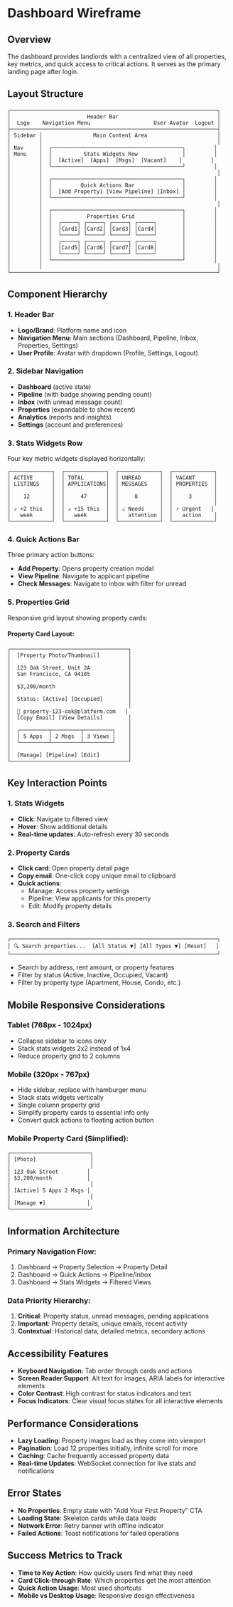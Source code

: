 # Dashboard Wireframe

## Overview
The dashboard provides landlords with a centralized view of all properties, key metrics, and quick access to critical actions. It serves as the primary landing page after login.

## Layout Structure

```
┌─────────────────────────────────────────────────────────────────┐
│                        Header Bar                               │
│  Logo    Navigation Menu                    User Avatar  Logout │
├─────────────────────────────────────────────────────────────────┤
│ Sidebar │                Main Content Area                      │
│         │                                                       │
│ Nav     │  ┌─────────────────────────────────────────┐         │
│ Menu    │  │          Stats Widgets Row              │         │
│         │  │  [Active]  [Apps]  [Msgs]  [Vacant]    │         │
│         │  └─────────────────────────────────────────┘         │
│         │                                                       │
│         │  ┌─────────────────────────────────────────┐         │
│         │  │         Quick Actions Bar               │         │
│         │  │  [Add Property] [View Pipeline] [Inbox] │         │
│         │  └─────────────────────────────────────────┘         │
│         │                                                       │
│         │  ┌─────────────────────────────────────────┐         │
│         │  │           Properties Grid               │         │
│         │  │  ┌─────┐ ┌─────┐ ┌─────┐ ┌─────┐        │         │
│         │  │  │Card1│ │Card2│ │Card3│ │Card4│        │         │
│         │  │  └─────┘ └─────┘ └─────┘ └─────┘        │         │
│         │  │  ┌─────┐ ┌─────┐ ┌─────┐ ┌─────┐        │         │
│         │  │  │Card5│ │Card6│ │Card7│ │Card8│        │         │
│         │  │  └─────┘ └─────┘ └─────┘ └─────┘        │         │
│         │  └─────────────────────────────────────────┘         │
│         │                                                       │
└─────────────────────────────────────────────────────────────────┘
```

## Component Hierarchy

### 1. Header Bar
- **Logo/Brand**: Platform name and icon
- **Navigation Menu**: Main sections (Dashboard, Pipeline, Inbox, Properties, Settings)
- **User Profile**: Avatar with dropdown (Profile, Settings, Logout)

### 2. Sidebar Navigation
- **Dashboard** (active state)
- **Pipeline** (with badge showing pending count)
- **Inbox** (with unread message count)
- **Properties** (expandable to show recent)
- **Analytics** (reports and insights)
- **Settings** (account and preferences)

### 3. Stats Widgets Row
Four key metric widgets displayed horizontally:

```
┌─────────────┐  ┌─────────────┐  ┌─────────────┐  ┌─────────────┐
│ ACTIVE      │  │ TOTAL       │  │ UNREAD      │  │ VACANT      │
│ LISTINGS    │  │ APPLICATIONS│  │ MESSAGES    │  │ PROPERTIES  │
│             │  │             │  │             │  │             │
│    12       │  │     47      │  │     8       │  │     3       │
│             │  │             │  │             │  │             │
│ ↗ +2 this   │  │ ↗ +15 this  │  │ ⚠ Needs     │  │ ⚡ Urgent   │
│   week      │  │   week      │  │   attention │  │   action    │
└─────────────┘  └─────────────┘  └─────────────┘  └─────────────┘
```

### 4. Quick Actions Bar
Three primary action buttons:
- **Add Property**: Opens property creation modal
- **View Pipeline**: Navigate to applicant pipeline
- **Check Messages**: Navigate to inbox with filter for unread

### 5. Properties Grid
Responsive grid layout showing property cards:

#### Property Card Layout:
```
┌─────────────────────────────────────┐
│  [Property Photo/Thumbnail]         │
│                                     │
│  123 Oak Street, Unit 2A            │
│  San Francisco, CA 94105            │
│                                     │
│  $3,200/month                       │
│                                     │
│  Status: [Active] [Occupied]        │
│                                     │
│  📧 property-123-oak@platform.com   │
│  [Copy Email] [View Details]        │
│                                     │
│  ┌─────────┬─────────┬─────────┐    │
│  │ 5 Apps  │ 2 Msgs  │ 3 Views │    │
│  └─────────┴─────────┴─────────┘    │
│                                     │
│  [Manage] [Pipeline] [Edit]         │
└─────────────────────────────────────┘
```

## Key Interaction Points

### 1. Stats Widgets
- **Click**: Navigate to filtered view
- **Hover**: Show additional details
- **Real-time updates**: Auto-refresh every 30 seconds

### 2. Property Cards
- **Click card**: Open property detail page
- **Copy email**: One-click copy unique email to clipboard
- **Quick actions**: 
  - Manage: Access property settings
  - Pipeline: View applicants for this property
  - Edit: Modify property details

### 3. Search and Filters
```
┌─────────────────────────────────────────────────────────────────┐
│ 🔍 Search properties...  [All Status ▼] [All Types ▼] [Reset]   │
└─────────────────────────────────────────────────────────────────┘
```
- Search by address, rent amount, or property features
- Filter by status (Active, Inactive, Occupied, Vacant)
- Filter by property type (Apartment, House, Condo, etc.)

## Mobile Responsive Considerations

### Tablet (768px - 1024px)
- Collapse sidebar to icons only
- Stack stats widgets 2x2 instead of 1x4
- Reduce property grid to 2 columns

### Mobile (320px - 767px)
- Hide sidebar, replace with hamburger menu
- Stack stats widgets vertically
- Single column property grid
- Simplify property cards to essential info only
- Convert quick actions to floating action button

### Mobile Property Card (Simplified):
```
┌─────────────────────────┐
│ [Photo]                 │
│                         │
│ 123 Oak Street         │
│ $3,200/month           │
│                         │
│ [Active] 5 Apps 2 Msgs │
│                         │
│ [Manage ▼]             │
└─────────────────────────┘
```

## Information Architecture

### Primary Navigation Flow:
1. Dashboard → Property Selection → Property Detail
2. Dashboard → Quick Actions → Pipeline/Inbox
3. Dashboard → Stats Widgets → Filtered Views

### Data Priority Hierarchy:
1. **Critical**: Property status, unread messages, pending applications
2. **Important**: Property details, unique emails, recent activity
3. **Contextual**: Historical data, detailed metrics, secondary actions

## Accessibility Features

- **Keyboard Navigation**: Tab order through cards and actions
- **Screen Reader Support**: Alt text for images, ARIA labels for interactive elements
- **Color Contrast**: High contrast for status indicators and text
- **Focus Indicators**: Clear visual focus states for all interactive elements

## Performance Considerations

- **Lazy Loading**: Property images load as they come into viewport
- **Pagination**: Load 12 properties initially, infinite scroll for more
- **Caching**: Cache frequently accessed property data
- **Real-time Updates**: WebSocket connection for live stats and notifications

## Error States

- **No Properties**: Empty state with "Add Your First Property" CTA
- **Loading State**: Skeleton cards while data loads
- **Network Error**: Retry banner with offline indicator
- **Failed Actions**: Toast notifications for failed operations

## Success Metrics to Track

- **Time to Key Action**: How quickly users find what they need
- **Card Click-through Rate**: Which properties get the most attention
- **Quick Action Usage**: Most used shortcuts
- **Mobile vs Desktop Usage**: Responsive design effectiveness